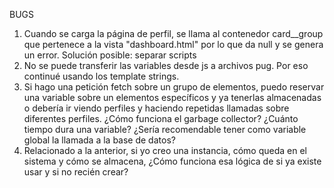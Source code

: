 BUGS
1. Cuando se carga la página de perfil, se llama al contenedor card__group que pertenece a la vista "dashboard.html" por lo que da null y se genera un error.
Solución posible: separar scripts 
2. No se puede transferir las variables desde js a archivos pug. Por eso continué usando los template strings. 
3. Si hago una petición fetch sobre un grupo de elementos, puedo reservar una variable sobre un elementos específicos y ya tenerlas almacenadas o debería ir viendo perfiles y haciendo repetidas llamadas sobre diferentes perfiles. ¿Cómo funciona el garbage collector? ¿Cuánto tiempo dura una variable? ¿Sería recomendable tener como variable global la llamada a la base de datos? 
4. Relacionado a la anterior, si yo creo una instancia, cómo queda en el sistema y cómo se almacena, ¿Cómo funciona esa lógica de si ya existe usar y si no recién crear? 